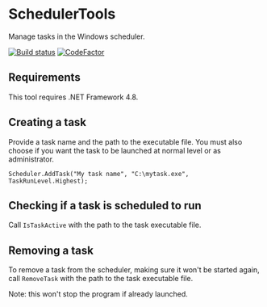 # SchedulerTools
Manage tasks in the Windows scheduler.

[![Build status](https://ci.appveyor.com/api/projects/status/olu0fg1v4a329k5v?svg=true)](https://ci.appveyor.com/project/dlebansais/schedulertools) [![CodeFactor](https://www.codefactor.io/repository/github/dlebansais/schedulertools/badge)](https://www.codefactor.io/repository/github/dlebansais/schedulertools)

## Requirements

This tool requires .NET Framework 4.8. 

## Creating a task

Provide a task name and the path to the executable file. You must also choose if you want the task to be launched at normal level or as administrator.

````
Scheduler.AddTask("My task name", "C:\mytask.exe", TaskRunLevel.Highest);
````

## Checking if a task is scheduled to run

Call `IsTaskActive` with the path to the task executable file.

## Removing a task

To remove a task from the scheduler, making sure it won't be started again, call `RemoveTask` with the path to the task executable file.

Note: this won't stop the program if already launched.

